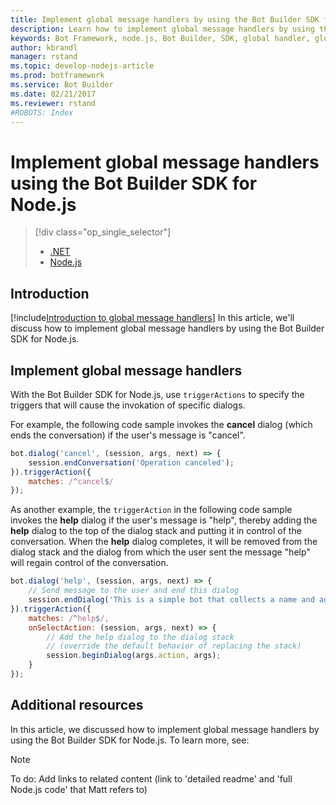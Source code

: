 ```yaml
---
title: Implement global message handlers by using the Bot Builder SDK for Node.js | Microsoft Docs
description: Learn how to implement global message handlers by using the Bot Builder SDK for Node.js.
keywords: Bot Framework, node.js, Bot Builder, SDK, global handler, global message handler, message handler
author: kbrandl
manager: rstand
ms.topic: develop-nodejs-article
ms.prod: botframework
ms.service: Bot Builder
ms.date: 02/21/2017
ms.reviewer: rstand
#ROBOTS: Index
---
```


# Implement global message handlers using the Bot Builder SDK for Node.js
> [!div class="op_single_selector"]
> * [.NET](bot-framework-dotnet-howto-global-handlers.md)
> * [Node.js](bot-framework-nodejs-howto-global-handlers.md)
>

## Introduction

[!include[Introduction to global message handlers](../includes/snippet-global-handlers-intro.md)]
In this article, we'll discuss how to implement global message handlers by using the Bot Builder SDK for Node.js. 

## Implement global message handlers

With the Bot Builder SDK for Node.js, use `triggerActions` to specify the triggers that will cause the 
invokation of specific dialogs. 

For example, the following code sample invokes the **cancel** dialog (which ends the conversation) 
if the user's message is "cancel".

```javascript
bot.dialog('cancel', (session, args, next) => {
    session.endConversation('Operation canceled');
}).triggerAction({
    matches: /^cancel$/
});
```

As another example, the `triggerAction` in the following code sample invokes the **help** dialog 
if the user's message is "help", thereby adding the **help** dialog to the top of the dialog stack and 
putting it in control of the conversation. When the **help** dialog completes, it will be removed from 
the dialog stack and the dialog from which the user sent the message "help" will regain control of the conversation.

```javascript
bot.dialog('help', (session, args, next) => {
    // Send message to the user and end this dialog
    session.endDialog('This is a simple bot that collects a name and age.');
}).triggerAction({
    matches: /^help$/,
    onSelectAction: (session, args, next) => {
        // Add the help dialog to the dialog stack 
        // (override the default behavior of replacing the stack)
        session.beginDialog(args.action, args);
    }
});
```

## Additional resources

In this article, we discussed how to implement global message handlers by using the Bot Builder SDK for Node.js. 
To learn more, see:

> [!NOTE]
> To do: Add links to related content (link to 'detailed readme' and 'full Node.js code' that Matt refers to)